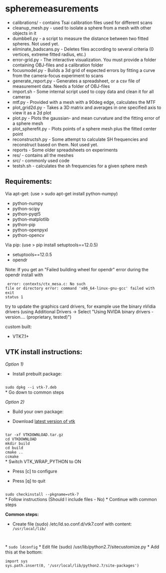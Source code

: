 # spheremeasurements

* calibrations/ - contains Tsai calibration files used for different scans
* cleanup_mesh.py - used to isolate a sphere from a mesh with other objects in it
* dumbbell.py - a script to measure the distance between two fitted spheres. Not used yet.
* eliminate_badscans.py - Deletes files according to several criteria (0 vertices, extreme fitted radius, etc.)
* error-grid.py - The interactive visualization. You must provide a folder containing OBJ-files and a calibration folder
* focusmodel.py - Builds a 3d grid of expected errors by fitting a curve from the camera-focus experiment to scans
* generate_report.py - Generates a spreadsheet, or a csv file of measurement data. Needs a folder of OBJ-files
* import.sh - Some internal script used to copy data and clean it for all cameras
* mtf.py - Provided with a mesh with a 90deg edge, calculates the MTF
* plot_grid2d.py - Takes a 3D matrix and averages in one specified axis to view it as a 2d plot
* plot.py - Plots the gaussian- and mean curvature and the fitting error of a sphere mesh
* plot_spherefit.py - Plots points of a sphere mesh plus the fitted center point
* reconstructsh.py - Some attempt to calculate SH frequencies and reconstruct based on them. Not used yet.
* reports - Some older spreadsheets on experiments
* res/ - contains all the meshes
* src/ - commonly used code
* testsh.sh - calculates the sh frequencies for a given sphere mesh

Requirements:
-------------
Via apt-get: (use > sudo apt-get install python-numpy)
* python-numpy
* python-scipy
* python-pyqt5
* python-matplotlib
* python-pip
* python-openpyxl
* python-opencv

Via pip: (use > pip install setuptools==12.0.5)
* setuptools==12.0.5
* opendr

Note: If you get an "Failed building wheel for opendr" error during the opendr install with <pre><code>
  error: contexts/ctx_mesa.c: No such file or directory
  error: command 'x86_64-linux-gnu-gcc' failed with exit status 1</code></pre>

try to update the graphics card drivers, for example use the binary nVidia drivers (using Additional Drivers -> Select "Using NVIDA binary drivers - version.... (proprietary, tested)")

custom built:
* VTK7.1+

VTK install instructions:
-------------------------
_Option 1)_
* Install prebuilt package:
<code>
sudo dpkg --i vtk-7.deb
</code>
* Go down to common steps

_Option 2)_
* Build your own package:

* Download [latest version of vtk](http://www.vtk.org/download/)
<code>
tar -xf VTKDOWNLOAD.tar.gz
cd VTKDOWNLOAD
mkdir build
cd build
cmake ..
ccmake
</code>
* Switch VTK_WRAP_PYTHON to ON

* Press [c] to configure

* Press [q] to quit
<code>
sudo checkinstall --pkgname=vtk-7
</code>
* Follow instructions (Should I include files - No)
* Continue with common steps

**Common steps:**
* Create file (sudo) /etc/ld.so.conf.d/vtk7.conf with content:<code>
/usr/local/lib/
</code>
* <code>sudo ldconfig</code>
* Edit file (sudo) /usr/lib/python2.7/sitecustomize.py
* Add this at the bottom:
<pre><code>import sys
sys.path.insert(0, '/usr/local/lib/python2.7/site-packages')
</code></pre>
	
